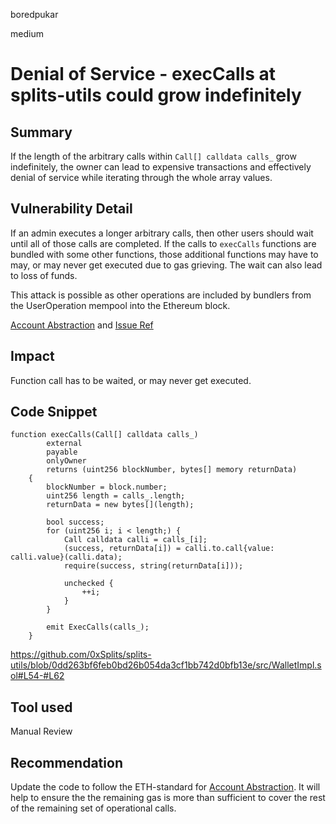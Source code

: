 boredpukar

medium

# Denial of Service - execCalls at splits-utils could grow indefinitely

## Summary

If the length of the arbitrary calls within `Call[] calldata calls_` grow indefinitely, the owner can lead to expensive transactions and effectively denial of service while iterating through the whole array values. 

## Vulnerability Detail

If an admin executes a longer arbitrary calls, then other users should wait until all of those calls are completed. If the calls to `execCalls` functions are bundled with some other functions, those additional functions may have to may, or may never get executed due to gas grieving. The wait can also lead to loss of funds.

This attack is possible as other operations are included by bundlers from the UserOperation mempool into the Ethereum block. 

[Account Abstraction](https://medium.com/infinitism/erc-4337-account-abstraction-without-ethereum-protocol-changes-d75c9d94dc4a) and [Issue Ref](https://github.com/eth-infinitism/account-abstraction/commit/4fef857019dc2efbc415ac9fc549b222b07131ef)

## Impact

Function call has to be waited, or may never get executed.

## Code Snippet

```solidity
function execCalls(Call[] calldata calls_)
        external
        payable
        onlyOwner
        returns (uint256 blockNumber, bytes[] memory returnData)
    {
        blockNumber = block.number;
        uint256 length = calls_.length;
        returnData = new bytes[](length);

        bool success;
        for (uint256 i; i < length;) {
            Call calldata calli = calls_[i];
            (success, returnData[i]) = calli.to.call{value: calli.value}(calli.data);
            require(success, string(returnData[i]));

            unchecked {
                ++i;
            }
        }

        emit ExecCalls(calls_);
    }
```

https://github.com/0xSplits/splits-utils/blob/0dd263bf6feb0bd26b054da3cf1bb742d0bfb13e/src/WalletImpl.sol#L54-#L62

## Tool used

Manual Review

## Recommendation

Update the code to follow the ETH-standard for [Account Abstraction](https://github.com/eth-infinitism/account-abstraction/commit/4fef857019dc2efbc415ac9fc549b222b07131ef). It will help to ensure the the remaining gas is more than sufficient to cover the rest of the remaining set of operational calls. 